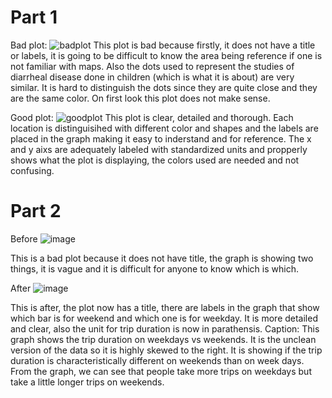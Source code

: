 # Part 1
Bad plot:
![badplot](https://github.com/Midun32/FDSFE_AAdesola/assets/115363661/90331ec6-e35b-4e9c-8148-4be434d0a4f4)
This plot is bad because firstly, it does not have a title or labels, it is going to be difficult to know the area being reference if one is not familiar with maps. Also the dots used to represent the studies of diarrheal disease done in children (which is what it is about) are very similar. It is hard to distinguish the dots since they are quite close and they are the same color. On first look this plot does not make sense.

Good plot:
![goodplot](https://github.com/Midun32/FDSFE_AAdesola/assets/115363661/be6fb025-bf13-4d69-96b7-f89ee4fcdd6f)
This plot is clear, detailed and thorough. Each location is distinguisihed with different color and shapes and the labels are placed in the graph making it easy to inderstand and for reference. The x and y aixs are adequately labeled with standardized units and propperly shows what the plot is displaying, the colors used are needed and not confusing.

# Part 2
Before
![image](https://github.com/Midun32/FDSFE_AAdesola/assets/115363661/d90e6cf4-6e83-4e07-834d-c3cf150d042c)

This is a bad plot because it does not have title, the graph is showing two things, it is vague and it is difficult for anyone to know which is which.

After
![image](https://github.com/Midun32/FDSFE_AAdesola/assets/115363661/7511d9f8-5e0b-4d78-a2ae-0d939599c6e8)

This is after, the plot now has a title, there are labels in the graph that show which bar is for weekend and which one is for weekday. It is more detailed and clear, also the unit for trip duration is now in parathensis.
Caption: This graph shows the trip duration on weekdays vs weekends. It is the unclean version of the data so it is highly skewed to the right. It is showing if the trip duration is characteristically different on weekends than on week days. From the graph, we can see that people take more trips on weekdays but take a little longer trips on weekends.
